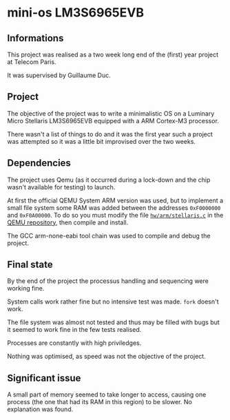 # mini-os LM3S6965EVB
## Informations
This project was realised as a two week long end of the (first) year project at Telecom Paris.

It was supervised by Guillaume Duc.

## Project
The objective of the project was to write a minimalistic OS on a Luminary Micro Stellaris LM3S6965EVB equipped with a ARM Cortex-M3 processor.

There wasn't a list of things to do and it was the first year such a project was attempted so it was a little bit improvised over the two weeks.

## Dependencies
The project uses Qemu (as it occurred during a lock-down and the chip wasn't available for testing) to launch.

At first the official QEMU System ARM version was used, but to implement a small file system some RAM was added between the addresses `0xF0000000` and `0xF0A00000`. To do so you must modify the file [`hw/arm/stellaris.c`](https://github.com/qemu/qemu/blob/master/hw/arm/stellaris.c) in the [QEMU repository](https://github.com/qemu/qemu), then compile and install.

The GCC arm-none-eabi tool chain was used to compile and debug the project.

## Final state
By the end of the project the processus handling and sequencing were working fine.

System calls work rather fine but no intensive test was made. `fork` doesn't work.

The file system was almost not tested and thus may be filled with bugs but it seemed to work fine in the few tests realised.

Processes are constantly with high priviledges.

Nothing was optimised, as speed was not the objective of the project.

## Significant issue
A small part of memory seemed to take longer to access, causing one process (the one that had its RAM in this region) to be slower. No explanation was found.
